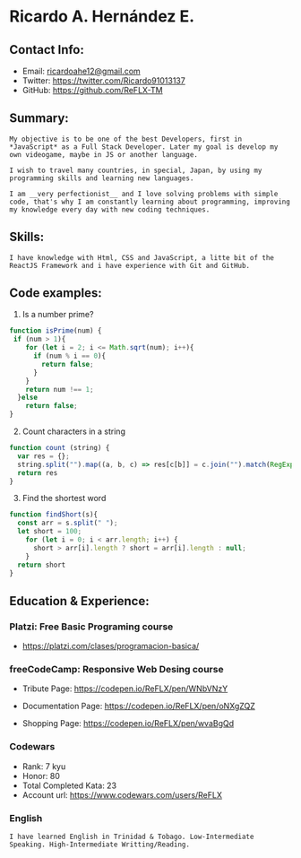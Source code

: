 # Ricardo A. Hernández E.

## Contact Info:

- Email: ricardoahe12@gmail.com
- Twitter: https://twitter.com/Ricardo91013137
- GitHub: https://github.com/ReFLX-TM

## Summary:

    My objective is to be one of the best Developers, first in *JavaScript* as a Full Stack Developer. Later my goal is develop my own videogame, maybe in JS or another language. 
    
    I wish to travel many countries, in special, Japan, by using my programming skills and learning new languages.
    
    I am __very perfectionist__ and I love solving problems with simple code, that's why I am constantly learning about programming, improving my knowledge every day with new coding techniques.

## Skills: 

    I have knowledge with Html, CSS and JavaScript, a litte bit of the ReactJS Framework and i have experience with Git and GitHub.

## Code examples:

1. Is a number prime?
```javascript
function isPrime(num) {
 if (num > 1){
    for (let i = 2; i <= Math.sqrt(num); i++){
      if (num % i == 0){
        return false;
      }
    }
    return num !== 1;
  }else 
    return false;
}
```
2. Count characters in a string
```javascript
function count (string) {  
  var res = {};
  string.split("").map((a, b, c) => res[c[b]] = c.join("").match(RegExp(c[b],'g')).length)
  return res
}
```
3. Find the shortest word 
```javascript
function findShort(s){
  const arr = s.split(" ");
  let short = 100;
    for (let i = 0; i < arr.length; i++) {
      short > arr[i].length ? short = arr[i].length : null;
    }
  return short
}
```

## Education & Experience: 

### Platzi: Free Basic Programing course

- https://platzi.com/clases/programacion-basica/

### freeCodeCamp: Responsive Web Desing course

* Tribute Page: https://codepen.io/ReFLX/pen/WNbVNzY

* Documentation Page: https://codepen.io/ReFLX/pen/oNXgZQZ

* Shopping Page: https://codepen.io/ReFLX/pen/wvaBgQd

### Codewars

* Rank: 7 kyu
* Honor: 80
* Total Completed Kata: 23
* Account url: https://www.codewars.com/users/ReFLX

### English

    I have learned English in Trinidad & Tobago. Low-Intermediate Speaking. High-Intermediate Writting/Reading.